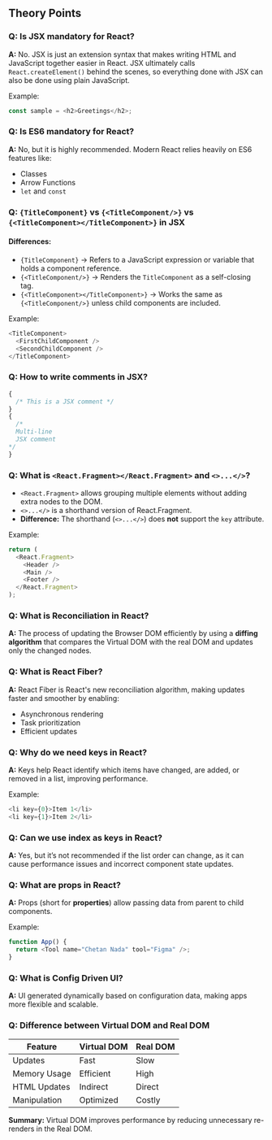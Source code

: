 ## Theory Points

### Q: Is JSX mandatory for React?

**A:** No. JSX is just an extension syntax that makes writing HTML and JavaScript together easier in React. JSX ultimately calls `React.createElement()` behind the scenes, so everything done with JSX can also be done using plain JavaScript.

Example:

```js
const sample = <h2>Greetings</h2>;
```

### Q: Is ES6 mandatory for React?

**A:** No, but it is highly recommended. Modern React relies heavily on ES6 features like:

- Classes
- Arrow Functions
- `let` and `const`

### Q: `{TitleComponent}` vs `{<TitleComponent/>}` vs `{<TitleComponent></TitleComponent>}` in JSX

#### Differences:

- `{TitleComponent}` → Refers to a JavaScript expression or variable that holds a component reference.
- `{<TitleComponent/>}` → Renders the `TitleComponent` as a self-closing tag.
- `{<TitleComponent></TitleComponent>}` → Works the same as `{<TitleComponent/>}` unless child components are included.

Example:

```js
<TitleComponent>
  <FirstChildComponent />
  <SecondChildComponent />
</TitleComponent>
```

### Q: How to write comments in JSX?

```js
{
  /* This is a JSX comment */
}
{
  /*
  Multi-line
  JSX comment
*/
}
```

### Q: What is `<React.Fragment></React.Fragment>` and `<>...</>`?

- `<React.Fragment>` allows grouping multiple elements without adding extra nodes to the DOM.
- `<>...</>` is a shorthand version of React.Fragment.
- **Difference:** The shorthand (`<>...</>`) does **not** support the `key` attribute.

Example:

```js
return (
  <React.Fragment>
    <Header />
    <Main />
    <Footer />
  </React.Fragment>
);
```

### Q: What is Reconciliation in React?

**A:** The process of updating the Browser DOM efficiently by using a **diffing algorithm** that compares the Virtual DOM with the real DOM and updates only the changed nodes.

### Q: What is React Fiber?

**A:** React Fiber is React's new reconciliation algorithm, making updates faster and smoother by enabling:

- Asynchronous rendering
- Task prioritization
- Efficient updates

### Q: Why do we need keys in React?

**A:** Keys help React identify which items have changed, are added, or removed in a list, improving performance.

Example:

```js
<li key={0}>Item 1</li>
<li key={1}>Item 2</li>
```

### Q: Can we use index as keys in React?

**A:** Yes, but it’s not recommended if the list order can change, as it can cause performance issues and incorrect component state updates.

### Q: What are props in React?

**A:** Props (short for **properties**) allow passing data from parent to child components.

Example:

```js
function App() {
  return <Tool name="Chetan Nada" tool="Figma" />;
}
```

### Q: What is Config Driven UI?

**A:** UI generated dynamically based on configuration data, making apps more flexible and scalable.

### Q: Difference between Virtual DOM and Real DOM

| Feature      | Virtual DOM | Real DOM |
| ------------ | ----------- | -------- |
| Updates      | Fast        | Slow     |
| Memory Usage | Efficient   | High     |
| HTML Updates | Indirect    | Direct   |
| Manipulation | Optimized   | Costly   |

**Summary:** Virtual DOM improves performance by reducing unnecessary re-renders in the Real DOM.
